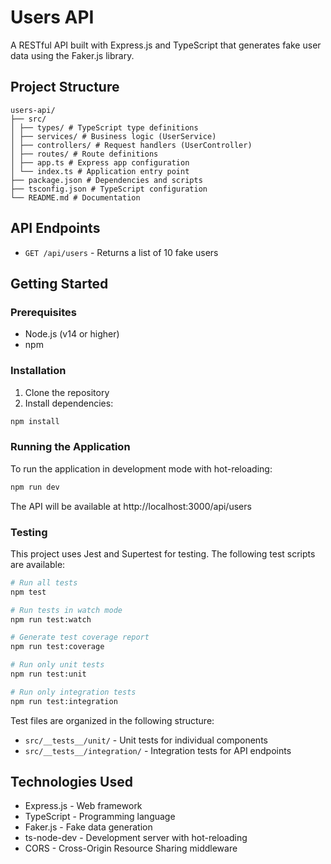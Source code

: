 # Users API

A RESTful API built with Express.js and TypeScript that generates fake user data using the Faker.js library.

## Project Structure

```
users-api/
├── src/
│ ├── types/ # TypeScript type definitions
│ ├── services/ # Business logic (UserService)
│ ├── controllers/ # Request handlers (UserController)
│ ├── routes/ # Route definitions
│ ├── app.ts # Express app configuration
│ └── index.ts # Application entry point
├── package.json # Dependencies and scripts
├── tsconfig.json # TypeScript configuration
└── README.md # Documentation
```

## API Endpoints

- `GET /api/users` - Returns a list of 10 fake users

## Getting Started

### Prerequisites

- Node.js (v14 or higher)
- npm

### Installation

1. Clone the repository
2. Install dependencies:

```bash
npm install
```

### Running the Application

To run the application in development mode with hot-reloading:

```bash
npm run dev
```

The API will be available at http://localhost:3000/api/users

### Testing

This project uses Jest and Supertest for testing. The following test scripts are available:

```bash
# Run all tests
npm test

# Run tests in watch mode
npm run test:watch

# Generate test coverage report
npm run test:coverage

# Run only unit tests
npm run test:unit

# Run only integration tests
npm run test:integration
```

Test files are organized in the following structure:

- `src/__tests__/unit/` - Unit tests for individual components
- `src/__tests__/integration/` - Integration tests for API endpoints

## Technologies Used

- Express.js - Web framework
- TypeScript - Programming language
- Faker.js - Fake data generation
- ts-node-dev - Development server with hot-reloading
- CORS - Cross-Origin Resource Sharing middleware
